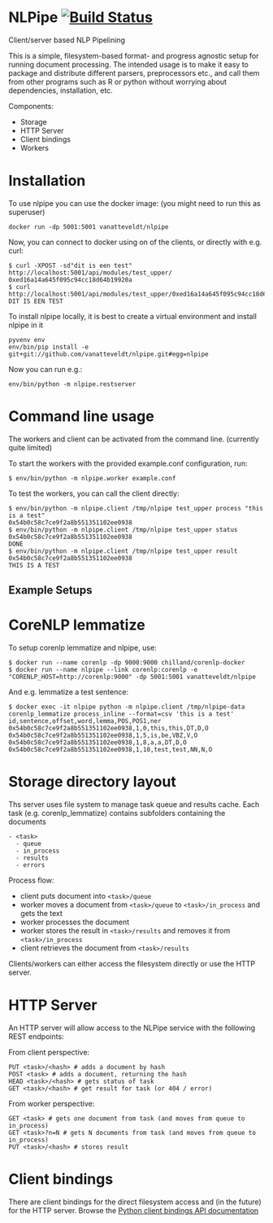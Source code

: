 # NLPipe [![Build Status](https://travis-ci.org/vanatteveldt/nlpipe.png?branch=master)](https://travis-ci.org/vanatteveldt/nlpipe)

Client/server based NLP Pipelining

This is a simple, filesystem-based format- and progress agnostic setup for running document processing.
The intended usage is to make it easy to package and distribute different parsers, preprocessors etc.,
and call them from other programs such as R or python without worrying about dependencies, installation, etc. 

Components:

- Storage
- HTTP Server
- Client bindings
- Workers

Installation
===

To use nlpipe you can use the docker image: (you might need to run this as superuser)

```{sh}
docker run -dp 5001:5001 vanatteveldt/nlpipe
```

Now, you can connect to docker using on of the clients, or directly with e.g. curl:

```{sh}
$ curl -XPOST -sd"dit is een test" http://localhost:5001/api/modules/test_upper/
0xed16a14a645f095c94cc18d64b19920a
$ curl http://localhost:5001/api/modules/test_upper/0xed16a14a645f095c94cc18d64b19920a
DIT IS EEN TEST
```

To install nlpipe locally, it is best to create a virtual environment and install nlpipe in it


```{sh}
pyvenv env
env/bin/pip install -e git+git://github.com/vanatteveldt/nlpipe.git#egg=nlpipe
```
Now you can run e.g.:

```{sh}
env/bin/python -m nlpipe.restserver
```

Command line usage
===

The workers and client can be activated from the command line. (currently quite limited)

To start the workers with the provided example.conf configuration, run:

```{sh}
$ env/bin/python -m nlpipe.worker example.conf 
```

To test the workers, you can call the client directly:
```{sh}
$ env/bin/python -m nlpipe.client /tmp/nlpipe test_upper process "this is a test"
0x54b0c58c7ce9f2a8b551351102ee0938
$ env/bin/python -m nlpipe.client /tmp/nlpipe test_upper status 0x54b0c58c7ce9f2a8b551351102ee0938
DONE
$ env/bin/python -m nlpipe.client /tmp/nlpipe test_upper result 0x54b0c58c7ce9f2a8b551351102ee0938
THIS IS A TEST
```

Example Setups
---

CoreNLP lemmatize
===

To setup corenlp lemmatize and nlpipe, use:

```{sh}
$ docker run --name corenlp -dp 9000:9000 chilland/corenlp-docker 
$ docker run --name nlpipe --link corenlp:corenlp -e "CORENLP_HOST=http://corenlp:9000" -dp 5001:5001 vanatteveldt/nlpipe
```
And e.g. lemmatize a test sentence:

```{sh}
$ docker exec -it nlpipe python -m nlpipe.client /tmp/nlpipe-data corenlp_lemmatize process_inline --format=csv 'this is a test'
id,sentence,offset,word,lemma,POS,POS1,ner
0x54b0c58c7ce9f2a8b551351102ee0938,1,0,this,this,DT,D,O
0x54b0c58c7ce9f2a8b551351102ee0938,1,5,is,be,VBZ,V,O
0x54b0c58c7ce9f2a8b551351102ee0938,1,8,a,a,DT,D,O
0x54b0c58c7ce9f2a8b551351102ee0938,1,10,test,test,NN,N,O
```

Storage directory layout
===

Ths server uses file system to manage task queue and results cache. 
Each task (e.g. corenlp_lemmatize) contains subfolders containing the documents

```
- <task>
  - queue
  - in_process
  - results
  - errors
```

Process flow:
- client puts document into `<task>/queue`
- worker moves a document from `<task>/queue` to `<task>/in_process` and gets the text
- worker processes the document
- worker stores the result in `<task>/results` and removes it from `<task>/in_process`
- client retrieves the document from `<task>/results`

Clients/workers can either access the filesystem directly or use the HTTP server. 

HTTP Server
====

An HTTP server will allow access to the NLPipe service with the following REST endpoints:

From client perspective:

```
PUT <task>/<hash> # adds a document by hash
POST <task> # adds a document, returning the hash
HEAD <task>/<hash> # gets status of task
GET <task>/<hash> # get result for task (or 404 / error)
```

From worker perspective:

```
GET <task> # gets one document from task (and moves from queue to in_process)
GET <task>?n=N # gets N documents from task (and moves from queue to in_process)
PUT <task>/<hash> # stores result 
```

Client bindings
===

There are client bindings for the direct filesystem access and (in the future) for the HTTP server.
Browse the [Python client bindings API documentation](http://nlpipe.readthedocs.io/en/latest/nlpipe.html)
